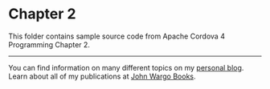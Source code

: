 Chapter 2
=========

This folder contains sample source code from Apache Cordova 4 Programming Chapter 2.

***

You can find information on many different topics on my [personal blog](http://www.johnwargo.com). Learn about all of my publications at [John Wargo Books](http://www.johnwargobooks.com). 